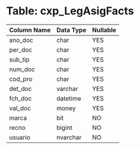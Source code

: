 # Table: cxp_LegAsigFacts

| Column Name | Data Type | Nullable |
|-------------|-----------|----------|
| ano_doc | char | YES |
| per_doc | char | YES |
| sub_tip | char | YES |
| num_doc | char | YES |
| cod_pro | char | YES |
| det_doc | varchar | YES |
| fch_doc | datetime | YES |
| val_doc | money | YES |
| marca | bit | NO |
| recno | bigint | NO |
| usuario | nvarchar | NO |
